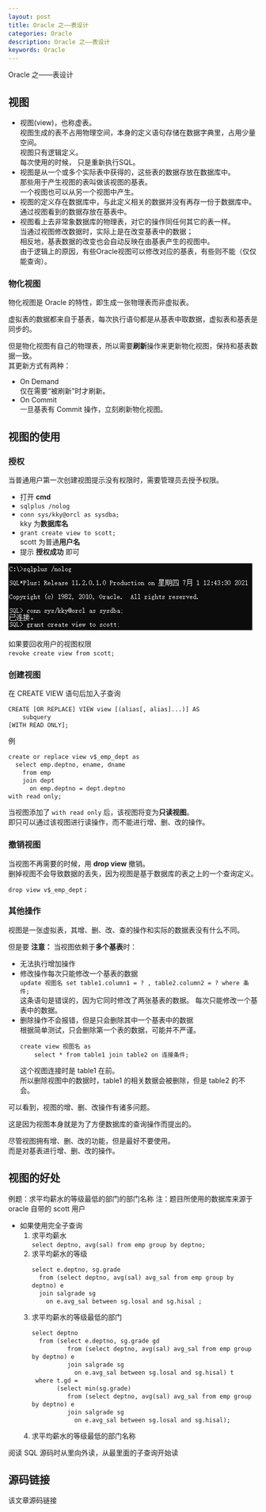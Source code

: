 ```yaml
---
layout: post
title: Oracle 之——表设计
categories: Oracle
description: Oracle 之——表设计
keywords: Oracle
---
```


Oracle 之——表设计

## 视图
- 视图(view)，也称虚表。<br>
	视图生成的表不占用物理空间，本身的定义语句存储在数据字典里，占用少量空间。<br>
	视图只有逻辑定义。<br>
	每次使用的时候， 只是重新执行SQL。
- 视图是从一个或多个实际表中获得的，这些表的数据存放在数据库中。<br>
	那些用于产生视图的表叫做该视图的基表。<br>
	一个视图也可以从另一个视图中产生。
- 视图的定义存在数据库中，与此定义相关的数据并没有再存一份于数据库中。<br>
	通过视图看到的数据存放在基表中。
- 视图看上去非常象数据库的物理表，对它的操作同任何其它的表一样。<br>
	当通过视图修改数据时，实际上是在改变基表中的数据；<br>
	相反地，基表数据的改变也会自动反映在由基表产生的视图中。<br>
	由于逻辑上的原因，有些Oracle视图可以修改对应的基表，有些则不能（仅仅能查询）。

### 物化视图
物化视图是 Oracle 的特性，即生成一张物理表而非虚拟表。

虚拟表的数据都来自于基表，每次执行语句都是从基表中取数据，虚拟表和基表是同步的。

但是物化视图有自己的物理表，所以需要**刷新**操作来更新物化视图，保持和基表数据一致。<br>
其更新方式有两种：
- On Demand<br>
	仅在需要“被刷新”时才刷新。
- On Commit<br>
	一旦基表有 Commit 操作，立刻刷新物化视图。

## 视图的使用
### 授权
当普通用户第一次创建视图提示没有权限时，需要管理员去授予权限。
- 打开 **cmd**
- `sqlplus /nolog`
- `conn sys/kky@orcl as sysdba;`<br>
	kky 为**数据库名**
- `grant create view to scott;`<br>
	scott 为普通**用户名**
- 提示 **授权成功** 即可

![enter description here](/images/posts/oracle/tabledesign/grant.png)

如果要回收用户的视图权限<br>
`revoke create view from scott;`

### 创建视图
在 CREATE VIEW 语句后加入子查询
```
CREATE [OR REPLACE] VIEW view [(alias[, alias]...)] AS
	subquery
[WITH READ ONLY];
```
例
```
create or replace view v$_emp_dept as 
  select emp.deptno, ename, dname
    from emp
    join dept
      on emp.deptno = dept.deptno
with read only;
```

当视图添加了 `with read only` 后，该视图将变为**只读视图**。<br>
即只可以通过该视图进行读操作，而不能进行增、删、改的操作。

### 撤销视图
当视图不再需要的时候，用 **drop view** 撤销。<br>
删掉视图不会导致数据的丢失，因为视图是基于数据库的表之上的一个查询定义。

`drop view v$_emp_dept；`

### 其他操作
视图是一张虚拟表，其增、删、改、查的操作和实际的数据表没有什么不同。

但是要 **注意：** 当视图依赖于**多个基表**时：
- 无法执行增加操作
- 修改操作每次只能修改一个基表的数据<br>
	`update 视图名 set table1.column1 = ? , table2.column2 = ? where 条件;`<br>
	这条语句是错误的，因为它同时修改了两张基表的数据。
	每次只能修改一个基表中的数据。
- 删除操作不会报错，但是只会删除其中一个基表中的数据<br>
	根据简单测试，只会删除第一个表的数据，可能并不严谨。<br>
	```
	create view 视图名 as
		select * from table1 join table2 on 连接条件;
	```
	这个视图连接时是 table1 在前。<br>
	所以删除视图中的数据时，table1 的相关数据会被删除，但是 table2 的不会。
	
可以看到，视图的增、删、改操作有诸多问题。

这是因为视图本身就是为了方便数据库的查询操作而提出的。

尽管视图拥有增、删、改的功能，但是最好不要使用。<br>
而是对基表进行增、删、改的操作。

## 视图的好处
例题：求平均薪水的等级最低的部门的部门名称
注：题目所使用的数据库来源于 oracle 自带的 scott 用户

- 如果使用完全子查询
	1. 求平均薪水<br>
		`select deptno, avg(sal) from emp group by deptno;`
	2. 求平均薪水的等级<br>
		```
		select e.deptno, sg.grade
		  from (select deptno, avg(sal) avg_sal from emp group by deptno) e
		  join salgrade sg
			on e.avg_sal between sg.losal and sg.hisal ;
		```
	3. 求平均薪水的等级最低的部门
		```
		select deptno
		  from (select e.deptno, sg.grade gd
				  from (select deptno, avg(sal) avg_sal from emp group by deptno) e
				  join salgrade sg
					on e.avg_sal between sg.losal and sg.hisal) t
		 where t.gd =
			   (select min(sg.grade)
				  from (select deptno, avg(sal) avg_sal from emp group by deptno) e
				  join salgrade sg
					on e.avg_sal between sg.losal and sg.hisal);
		```
	4. 求平均薪水的等级最低的部门名称

阅读 SQL 源码时从里向外读，从最里面的子查询开始读



## 源码链接
该文章源码链接 [](url)
